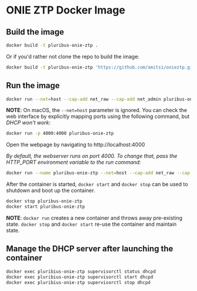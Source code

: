 # ONIE ZTP Docker Image

## Build the image

```sh
docker build -t pluribus-onie-ztp .
```

Or if you'd rather not clone the repo to build the image:

```sh
docker build -t pluribus-onie-ztp 'https://github.com/amitsi/onieztp.git#:onie/docker'
```

## Run the image

```sh
docker run --net=host --cap-add net_raw --cap-add net_admin pluribus-onie-ztp
```

**NOTE**: On macOS, the `--net=host` parameter is ignored.  You can check the web interface by explicitly mapping ports using the following command, but _DHCP won't work_:

```sh
docker run -p 4000:4000 pluribus-onie-ztp
```

Open the webpage by navigating to http://localhost:4000

*By default, the webserver runs on port 4000.  To change that, pass the
HTTP_PORT environment variable to the run command:*

```sh
docker run --name pluribus-onie-ztp --net=host --cap-add net_raw --cap-add net_admin -e HTTP_PORT=4050 pluribus-onie-ztp
```

After the container is started, `docker start` and `docker stop` can be used to shutdown and boot up the container.

```sh
docker stop pluribus-onie-ztp
docker start pluribus-onie-ztp
```

**NOTE**: `docker run` creates a new container and throws away pre-existing state. `docker stop` and `docker start` re-use the container and maintain state.

## Manage the DHCP server after launching the container

```sh
docker exec pluribius-onie-ztp supervisorctl status dhcpd
docker exec pluribius-onie-ztp supervisorctl start dhcpd
docker exec pluribius-onie-ztp supervisorctl stop dhcpd
```

